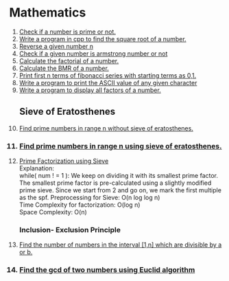 # Mathematics

<ol>
<li><a href="problem1.js">Check if a number is prime or not.</a></li>
<li><a href="problem2.js">Write a program in cpp to find the square root of a number.</a></li>
<li><a href="problem3.js">Reverse a given number n</a></li>
<li><a href="problem4.js">Check if a given number is armstrong number or not</a></li>
<li><a href="problem5.js">Calculate the factorial of a number.</a></li>
<li><a href="problem6.js">Calculate the BMR of a number.</a></li>
<li><a href="problem7.js">Print first n terms of fibonacci series with starting terms as 0,1.</a></li>
<li><a href="problem8.js"> Write a program to print the ASCII value of any given character</a></li>
<li><a href="problem9.js"> Write a program to display all factors of a number. 
</a></li>

## Sieve of Eratosthenes

<li><a href="problem10.js">Find prime numbers in range n without sieve of eratosthenes.</a></li>

### <li><a href="sieve.js">Find prime numbers in range n using <b> sieve of eratosthenes.</b></a></li>

<li><a href="problem11.js">Prime Factorization using Sieve</a></li>
Explanation:<br>
while( num ! = 1 ):
We keep on dividing it with its smallest prime factor.
The smallest prime factor is pre-calculated using a slightly modified prime sieve.
Since we start from 2 and go on, we mark the first multiple as the spf.
Preprocessing for Sieve: O(n log log n)<br>
Time Complexity for factorization: O(log n)<br>
Space Complexity: O(n)

### Inclusion- Exclusion Principle

<li><a href="problem12.js" target="_blank">Find the number of numbers in the interval [1,n] which are divisible by a or b.</a></li>

### <li><a href="gcd.js" target="_blank">Find the gcd of two numbers using Euclid algorithm</a></li>

</ol>